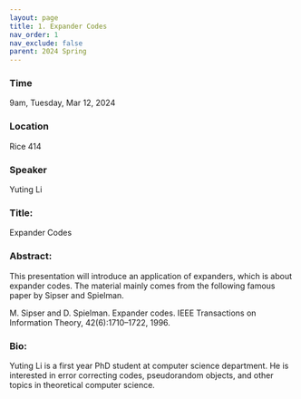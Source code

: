 ```yaml
---
layout: page
title: 1. Expander Codes
nav_order: 1
nav_exclude: false
parent: 2024 Spring
---
```


### Time
9am, Tuesday, Mar 12, 2024

### Location
Rice 414

### Speaker
Yuting Li

### Title:
Expander Codes

### Abstract:
This presentation will introduce an application of expanders, which is about expander codes. The material mainly comes from the following famous paper by Sipser and Spielman.

M. Sipser and D. Spielman. Expander codes. IEEE Transactions on Information Theory, 42(6):1710–1722, 1996.

### Bio:
Yuting Li is a first year PhD student at computer science department. He is interested in error correcting codes, pseudorandom objects, and other topics in theoretical computer science.
